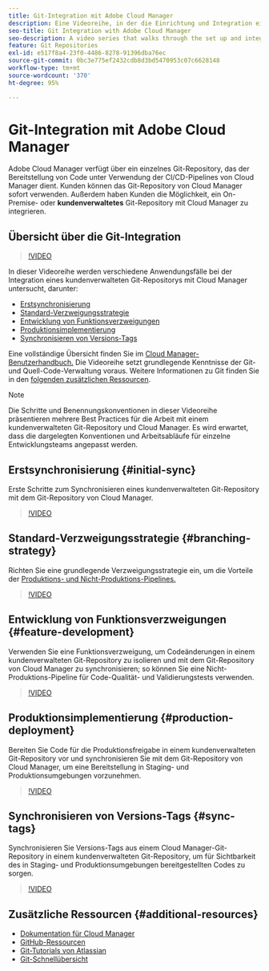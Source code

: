 ```yaml
---
title: Git-Integration mit Adobe Cloud Manager
description: Eine Videoreihe, in der die Einrichtung und Integration eines kundenverwalteten (On-Premise) Git-Repository mit Adobe Cloud Manager beschrieben werden.
seo-title: Git Integration with Adobe Cloud Manager
seo-description: A video series that walks through the set up and integration of a customer-managed (on-premise) git repository with Adobe Cloud Manager.
feature: Git Repositories
exl-id: e517f8a4-23f0-4486-8278-91396dba76ec
source-git-commit: 0bc3e775ef2432cdb8d3bd5470953c07c6628148
workflow-type: tm+mt
source-wordcount: '370'
ht-degree: 95%

---
```


# Git-Integration mit Adobe Cloud Manager

Adobe Cloud Manager verfügt über ein einzelnes Git-Repository, das der Bereitstellung von Code unter Verwendung der CI/CD-Pipelines von Cloud Manager dient. Kunden können das Git-Repository von Cloud Manager sofort verwenden. Außerdem haben Kunden die Möglichkeit, ein On-Premise- oder **kundenverwaltetes** Git-Repository mit Cloud Manager zu integrieren.

## Übersicht über die Git-Integration

>[!VIDEO](https://video.tv.adobe.com/v/28710/)

In dieser Videoreihe werden verschiedene Anwendungsfälle bei der Integration eines kundenverwalteten Git-Repositorys mit Cloud Manager untersucht, darunter:

* [Erstsynchronisierung](#initial-sync)
* [Standard-Verzweigungsstrategie](#branching-strategy)
* [Entwicklung von Funktionsverzweigungen](#feature-development)
* [Produktionsimplementierung](#production-deployment)
* [Synchronisieren von Versions-Tags](#sync-tags)

Eine vollständige Übersicht finden Sie im [Cloud Manager-Benutzerhandbuch.](https://experienceleague.adobe.com/docs/experience-manager-cloud-manager/using/introduction-to-cloud-manager.html?lang=de) Die Videoreihe setzt grundlegende Kenntnisse der Git- und Quell-Code-Verwaltung voraus. Weitere Informationen zu Git finden Sie in den [folgenden zusätzlichen Ressourcen](#additional-resources).

>[!NOTE]
>
> Die Schritte und Benennungskonventionen in dieser Videoreihe präsentieren mehrere Best Practices für die Arbeit mit einem kundenverwalteten Git-Repository und Cloud Manager. Es wird erwartet, dass die dargelegten Konventionen und Arbeitsabläufe für einzelne Entwicklungsteams angepasst werden.

## Erstsynchronisierung {#initial-sync}

Erste Schritte zum Synchronisieren eines kundenverwalteten Git-Repository mit dem Git-Repository von Cloud Manager.

>[!VIDEO](https://video.tv.adobe.com/v/28711/?quality=12)

## Standard-Verzweigungsstrategie {#branching-strategy}

Richten Sie eine grundlegende Verzweigungsstrategie ein, um die Vorteile der [Produktions- und Nicht-Produktions-Pipelines.](https://experienceleague.adobe.com/docs/experience-manager-cloud-manager/using/how-to-use/configuring-pipeline.html?lang=de)

>[!VIDEO](https://video.tv.adobe.com/v/28712/?quality=12)

## Entwicklung von Funktionsverzweigungen {#feature-development}

Verwenden Sie eine Funktionsverzweigung, um Codeänderungen in einem kundenverwalteten Git-Repository zu isolieren und mit dem Git-Repository von Cloud Manager zu synchronisieren; so können Sie eine Nicht-Produktions-Pipeline für Code-Qualität- und Validierungstests verwenden.

>[!VIDEO](https://video.tv.adobe.com/v/28723/?quality=12)

## Produktionsimplementierung {#production-deployment}

Bereiten Sie Code für die Produktionsfreigabe in einem kundenverwalteten Git-Repository vor und synchronisieren Sie mit dem Git-Repository von Cloud Manager, um eine Bereitstellung in Staging- und Produktionsumgebungen vorzunehmen.

>[!VIDEO](https://video.tv.adobe.com/v/28724/?quality=12)

## Synchronisieren von Versions-Tags {#sync-tags}

Synchronisieren Sie Versions-Tags aus einem Cloud Manager-Git-Repository in einem kundenverwalteten Git-Repository, um für Sichtbarkeit des in Staging- und Produktionsumgebungen bereitgestellten Codes zu sorgen.

>[!VIDEO](https://video.tv.adobe.com/v/28725/?quality=12)

## Zusätzliche Ressourcen {#additional-resources}

* [Dokumentation für Cloud Manager](https://experienceleague.adobe.com/docs/experience-manager-cloud-manager/using/introduction-to-cloud-manager.html)
* [GitHub-Ressourcen](https://try.github.io)
* [Git-Tutorials von Atlassian](https://www.atlassian.com/git/tutorials/what-is-version-control)
* [Git-Schnellübersicht](https://education.github.com/git-cheat-sheet-education.pdf)
